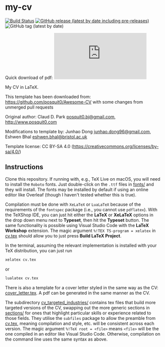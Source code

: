 # my-cv

[![Build Status](https://travis-ci.com/eshwen/my-cv.svg?branch=master)](https://travis-ci.com/eshwen/my-cv) [![GitHub release (latest by date including pre-releases)](https://img.shields.io/github/v/release/eshwen/my-cv)](https://github.com/eshwen/my-cv/releases/latest) ![GitHub tag (latest by date)](https://img.shields.io/github/v/tag/eshwen/my-cv)

Quick download of pdf: [![GitHub Releases (by Asset - pdf)](https://img.shields.io/github/downloads/eshwen/my-cv/latest/Eshwen_Bhal_CV.pdf?color=ff69b4)](https://github.com/eshwen/my-cv/releases/latest/download/Eshwen_Bhal_CV.pdf)

My CV in LaTeX.

This template has been downloaded from: <https://github.com/posquit0/Awesome-CV> with some changes from unmerged pull requests

Original author: Claud D. Park [posquit0.bj@gmail.com](mailto:posquit0.bj@gmail.com), <http://www.posquit0.com>

Modifications to template by: Junhao Dong [junhao.dong96@gmail.com](mailto:junhao.dong96@gmail.com), Eshwen Bhal [eshwen.bhal@bristol.ac.uk](mailto:eshwen.bhal@bristol.ac.uk)

Template license: CC BY-SA 4.0 (<https://creativecommons.org/licenses/by-sa/4.0/>)

## Instructions

Clone this repository. If running with, e.g., TeX Live on macOS, you will need to install the `Roboto` fonts. Just double-click on the `.ttf` files in [fonts/](fonts/) and they will install. The fonts may be installed by default if using an online editor like Overleaf (though I haven't tested whether this is true).

Compilation must be done with `XeLaTeX` or `LuaLaTeX` because of the requirements of the `fontspec` package (i.e., you cannot use `pdflatex`). With the TeXShop IDE, you can just hit either the **LaTeX** or **XeLaTeX** options in the drop down menu next to **Typeset**, then hit the **Typeset** button. The same functionality is possible using Visual Studio Code with the **LaTeX Workshop** extension. The magic argument `%!TEX TS-program = xelatex` in [cv.tex](cv.tex) should allow you to just press **Build LaTeX Project**.

In the terminal, assuming the relevant implementation is installed with your TeX distribution, you can just run

```sh
xelatex cv.tex
```

or

```sh
lualatex cv.tex
```

There is also a template for a cover letter styled in the same way as the CV: [cover_letter.tex](cover_letter.tex). A pdf can be generated in the same manner as the CV.

The subdirectory [cv_targeted_industries/](cv_targeted_industries/) contains tex files that build more targeted versions of the CV, swapping out the more generic sections in [sections/](sections/) for ones that highlight particular skills or experience related to those fields. They utilise the `subfiles` package to allow the preamble from [cv.tex](cv.tex), meaning compilation and style, etc. will be consistent across each version. The magic argument `%!TeX root = <file>` means `<file>` will be the one compiled in an editor like Visual Studio Code. Otherwise, compilation on the command line uses the same syntax as above.
